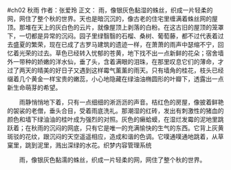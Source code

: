 #ch02 秋雨
作者：张爱玲
正文：
雨，像银灰色黏湿的蛛丝，织成一片轻柔的网，网住了整个秋的世界。天也是暗沉沉的，像古老的住宅里缠满着蛛丝网的屋顶。那堆在天上的灰白色的云片，就像屋顶上剥落的白粉。在这古旧的屋顶的笼罩下，一切都是异常的沉闷。园子里绿翳翳的石榴、桑树、葡萄藤，都不过代表着过去盛夏的繁荣，现在已成了古罗马建筑的遗迹一样，在萧萧的雨声中瑟缩不宁，回忆着光荣的过去。草色已经转入忧郁的苍黄，地下找不出一点新鲜的花朵；宿舍墙外一带种的娇嫩的洋水仙，垂了头，含着满眼的泪珠，在那里叹息它们的薄命，才过了两天的晴美的好日子又遇到这样霉气薰薰的雨天。只有墙角的桂花，枝头已经缀着几个黄金一样宝贵的嫩蕊，小心地隐藏在绿油油椭圆形的叶瓣下，透露出一点新生命萌芽的希望。

　　雨静悄悄地下着，只有一点细细的淅沥沥的声音。桔红色的房屋，像披着鲜艳的袈裟的老僧，垂头合目，受着雨底洗礼。那潮湿的红砖，发出有刺激性的猪血的颜色和墙下绿油油的桂叶成为强烈的对照。灰色的癞蛤蟆，在湿烂发霉的泥地里跳跃着；在秋雨的沉闷的网底，只有它是唯一的充满愉快的生气的东西。它背上灰黄斑驳的花纹，跟沉闷的天空遥遥相应，造成和谐的色调。它噗通噗通地跳着，从草窠里，跳到泥里，溅出深绿的水花。织梦内容管理系统

　　雨，像银灰色黏濡的蛛丝，织成一片轻柔的网，网住了整个秋的世界。


